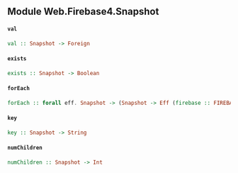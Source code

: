 ## Module Web.Firebase4.Snapshot

#### `val`

``` purescript
val :: Snapshot -> Foreign
```

#### `exists`

``` purescript
exists :: Snapshot -> Boolean
```

#### `forEach`

``` purescript
forEach :: forall eff. Snapshot -> (Snapshot -> Eff (firebase :: FIREBASE | eff) Unit) -> Eff (firebase :: FIREBASE | eff) Unit
```

#### `key`

``` purescript
key :: Snapshot -> String
```

#### `numChildren`

``` purescript
numChildren :: Snapshot -> Int
```


